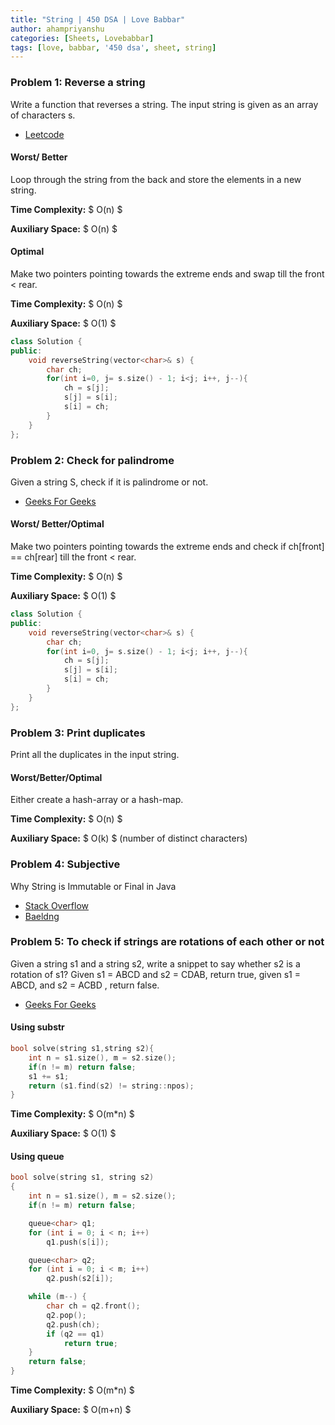 ```yaml
---
title: "String | 450 DSA | Love Babbar"
author: ahampriyanshu
categories: [Sheets, Lovebabbar]
tags: [love, babbar, '450 dsa', sheet, string]
---
```


### Problem 1: Reverse a string

Write a function that reverses a string. The input string is given as an array of characters s.
* [Leetcode](https://leetcode.com/problems/reverse-string/)

#### Worst/ Better

Loop through the string from the back and store the elements in a new string.

**Time Complexity:** $ O(n) $ 

**Auxiliary Space:** $ O(n) $

#### Optimal 

Make two pointers pointing towards the extreme ends and swap till the front < rear.

**Time Complexity:** $ O(n) $ 

**Auxiliary Space:** $ O(1) $

```cpp
class Solution {
public:
    void reverseString(vector<char>& s) {
        char ch;
        for(int i=0, j= s.size() - 1; i<j; i++, j--){
            ch = s[j];
            s[j] = s[i];
            s[i] = ch;
        }
    }
};
```

### Problem 2: Check for palindrome

Given a string S, check if it is palindrome or not.
* [Geeks For Geeks](https://practice.geeksforgeeks.org/problems/palindrome-string0817/1)

#### Worst/ Better/Optimal 

Make two pointers pointing towards the extreme ends and check if ch[front] == ch[rear] till the front < rear.

**Time Complexity:** $ O(n) $ 

**Auxiliary Space:** $ O(1) $

```cpp
class Solution {
public:
    void reverseString(vector<char>& s) {
        char ch;
        for(int i=0, j= s.size() - 1; i<j; i++, j--){
            ch = s[j];
            s[j] = s[i];
            s[i] = ch;
        }
    }
};
```

### Problem 3: Print duplicates

Print all the duplicates in the input string.

#### Worst/Better/Optimal 

Either create a hash-array or a hash-map.

**Time Complexity:** $ O(n) $ 

**Auxiliary Space:** $ O(k) $ (number of distinct characters)

### Problem 4: Subjective

Why String is Immutable or Final in Java
* [Stack Overflow](https://stackoverflow.com/a/48840927/15876098)
* [Baeldng](https://www.baeldung.com/java-string-immutable)

### Problem 5: To check if strings are rotations of each other or not

Given a string s1 and a string s2, write a snippet to say whether s2 is a rotation of s1? Given s1 = ABCD and s2 = CDAB, return true, given s1 = ABCD, and s2 = ACBD , return false.

* [Geeks For Geeks](https://practice.geeksforgeeks.org/problems/check-if-strings-are-rotations-of-each-other-or-not-1587115620/1)

#### Using substr

```cpp
bool solve(string s1,string s2){
    int n = s1.size(), m = s2.size();
    if(n != m) return false; 
    s1 += s1;
    return (s1.find(s2) != string::npos);
}
```

**Time Complexity:** $ O(m*n) $ 

**Auxiliary Space:** $ O(1) $

#### Using queue

```cpp
bool solve(string s1, string s2)
{
    int n = s1.size(), m = s2.size();
    if(n != m) return false; 

    queue<char> q1;
    for (int i = 0; i < n; i++)
        q1.push(s[i]);

    queue<char> q2;
    for (int i = 0; i < m; i++)
        q2.push(s2[i]);

    while (m--) {
        char ch = q2.front();
        q2.pop();
        q2.push(ch);
        if (q2 == q1)
            return true;
    }
    return false;
}
```

**Time Complexity:** $ O(m*n) $ 

**Auxiliary Space:** $ O(m+n) $